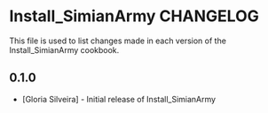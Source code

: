 Install_SimianArmy CHANGELOG
============================

This file is used to list changes made in each version of the Install_SimianArmy cookbook.

0.1.0
-----
- [Gloria Silveira] - Initial release of Install_SimianArmy
